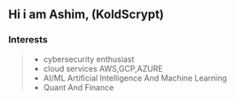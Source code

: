 ##                                         Hi i am Ashim, (KoldScrypt)
###  Interests
> * cybersecurity enthusiast
> * cloud services AWS,GCP,AZURE
> * AI/ML Artificial Intelligence And Machine Learning
> * Quant And Finance

 




<!---
ASHIMTOM7/ASHIMTOM7 is a ✨ special ✨ repository because its `README.md` (this file) appears on your GitHub profile.
You can click the Preview link to take a look at your changes.
--->
